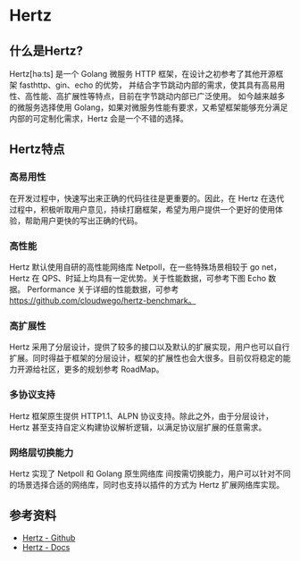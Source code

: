 # Hertz

## 什么是Hertz?

Hertz[həːts] 是一个 Golang 微服务 HTTP 框架，在设计之初参考了其他开源框架 fasthttp、gin、echo 的优势， 并结合字节跳动内部的需求，使其具有高易用性、高性能、高扩展性等特点，目前在字节跳动内部已广泛使用。 如今越来越多的微服务选择使用 Golang，如果对微服务性能有要求，又希望框架能够充分满足内部的可定制化需求，Hertz 会是一个不错的选择。

## Hertz特点

### 高易用性

在开发过程中，快速写出来正确的代码往往是更重要的。因此，在 Hertz 在迭代过程中，积极听取用户意见，持续打磨框架，希望为用户提供一个更好的使用体验，帮助用户更快的写出正确的代码。

### 高性能

Hertz 默认使用自研的高性能网络库 Netpoll，在一些特殊场景相较于 go net，Hertz 在 QPS、时延上均具有一定优势。关于性能数据，可参考下图 Echo 数据。 Performance 关于详细的性能数据，可参考 https://github.com/cloudwego/hertz-benchmark。

### 高扩展性

Hertz 采用了分层设计，提供了较多的接口以及默认的扩展实现，用户也可以自行扩展。同时得益于框架的分层设计，框架的扩展性也会大很多。目前仅将稳定的能力开源给社区，更多的规划参考 RoadMap。

### 多协议支持

Hertz 框架原生提供 HTTP1.1、ALPN 协议支持。除此之外，由于分层设计，Hertz 甚至支持自定义构建协议解析逻辑，以满足协议层扩展的任意需求。

### 网络层切换能力

Hertz 实现了 Netpoll 和 Golang 原生网络库 间按需切换能力，用户可以针对不同的场景选择合适的网络库，同时也支持以插件的方式为 Hertz 扩展网络库实现。

## 参考资料

- [Hertz - Github](https://github.com/cloudwego/hertz)
- [Hertz - Docs](https://www.cloudwego.io/zh/docs/hertz/)
